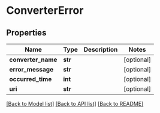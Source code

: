 # ConverterError

## Properties
Name | Type | Description | Notes
------------ | ------------- | ------------- | -------------
**converter_name** | **str** |  | [optional] 
**error_message** | **str** |  | [optional] 
**occurred_time** | **int** |  | [optional] 
**uri** | **str** |  | [optional] 

[[Back to Model list]](../README.md#documentation-for-models) [[Back to API list]](../README.md#documentation-for-api-endpoints) [[Back to README]](../README.md)


